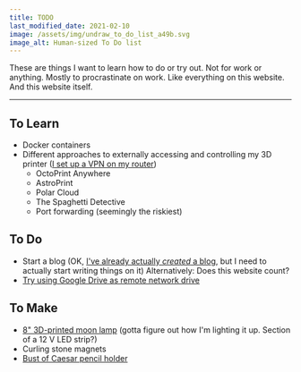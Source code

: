```yaml
---
title: TODO
last_modified_date: 2021-02-10
image: /assets/img/undraw_to_do_list_a49b.svg
image_alt: Human-sized To Do list
---
```


These are things I want to learn how to do or try out. Not for work or anything. Mostly to procrastinate on work. Like everything on this website. And this website itself.

---

## To Learn

- Docker containers
- Different approaches to externally accessing and controlling my 3D printer ([I set up a VPN on my router](/projects/power-pi#vpn))
  - OctoPrint Anywhere
  - AstroPrint
  - Polar Cloud
  - The Spaghetti Detective
  - Port forwarding (seemingly the riskiest)

## To Do

- Start a blog (OK, [I've already actually *created* a blog](https://blog.juliaebert.com), but I need to actually start writing things on it)
  Alternatively: Does this website count?
- [Try using Google Drive as remote network drive](https://www.omgubuntu.co.uk/2016/08/use-google-drive-ubuntu-16-04-linux-desktops)
<!-- - Change the display of the ErgoDox Infinity LCD screen. ([See here for current state of adventures](/projects/infinity-ergodox)) -->

## To Make

- [8" 3D-printed moon lamp](https://www.thingiverse.com/thing:3242080) (gotta figure out how I'm lighting it up. Section of a 12 V LED strip?)
- Curling stone magnets
- [Bust of Caesar pencil holder](https://www.thingiverse.com/thing:2536988)
